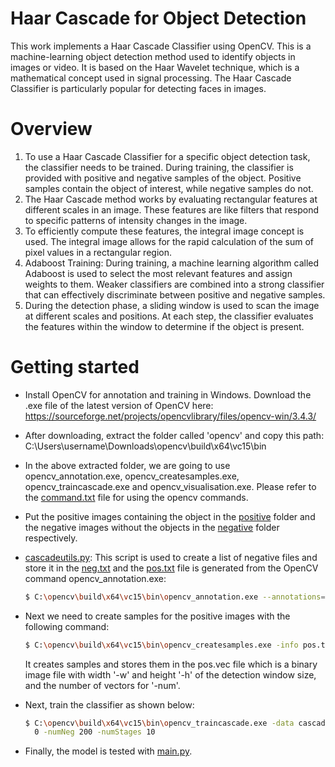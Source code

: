 # Haar Cascade for Object Detection 

This work implements a Haar Cascade Classifier using OpenCV. This is a machine-learning object detection method used to identify objects in images or video. It is based on the Haar Wavelet technique, which is a mathematical concept used in signal processing. The Haar Cascade Classifier is particularly popular for detecting faces in images.

# Overview

1. To use a Haar Cascade Classifier for a specific object detection task, the classifier needs to be trained. During training, the classifier is provided with positive and negative samples of the object. Positive samples contain the object of interest, while negative samples do not.
2. The Haar Cascade method works by evaluating rectangular features at different scales in an image. These features are like filters that respond to specific patterns of intensity changes in the image.
3. To efficiently compute these features, the integral image concept is used. The integral image allows for the rapid calculation of the sum of pixel values in a rectangular region.
4. Adaboost Training: During training, a machine learning algorithm called Adaboost is used to select the most relevant features and assign weights to them. Weaker classifiers are combined into a strong classifier that can effectively discriminate between positive and negative samples.
5. During the detection phase, a sliding window is used to scan the image at different scales and positions. At each step, the classifier evaluates the features within the window to determine if the object is present.

# Getting started

* Install OpenCV for annotation and training in Windows. Download the .exe file of the latest version of OpenCV here: https://sourceforge.net/projects/opencvlibrary/files/opencv-win/3.4.3/
* After downloading, extract the folder called 'opencv' and copy this path: C:\Users\username\Downloads\opencv\build\x64\vc15\bin
* In the above extracted folder, we are going to use opencv_annotation.exe, opencv_createsamples.exe, opencv_traincascade.exe and opencv_visualisation.exe. Please refer to the [command.txt](command.txt) file for using the opencv commands.
* Put the positive images containing the object in the [positive](positive) folder and the negative images without the objects in the [negative](negative) folder respectively.
* [cascadeutils.py](cascadeutils.py): This script is used to create a list of negative files and store it in the [neg.txt](neg.txt) and the [pos.txt](pos.txt) file is generated from the OpenCV command opencv_annotation.exe:
  ```bash
  $ C:\opencv\build\x64\vc15\bin\opencv_annotation.exe --annotations=pos.txt --images=positive -m=1 -r=3 
  ```
* Next we need to create samples for the positive images with the following command:
  ```bash
  $ C:\opencv\build\x64\vc15\bin\opencv_createsamples.exe -info pos.txt -h 48 -w 48 -num 1000 -vec pos.vec 
  ```
  It creates samples and stores them in the pos.vec file which is a binary image file with width '-w' and height '-h' of the 
  detection window size, and the number of vectors for '-num'.

* Next, train the classifier as shown below:
  ```bash
  $ C:\opencv\build\x64\vc15\bin\opencv_traincascade.exe -data cascade/ -vec pos.vec -bg neg.txt -w 48 -h 48 -numPos 8
    0 -numNeg 200 -numStages 10 
  ```

* Finally, the model is tested with [main.py](main.py).
